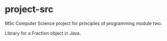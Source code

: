 ﻿# project-src

MSc Computer Science project for principles of programming module two. 

Library for a Fraction object in Java.
